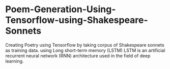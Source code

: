 # Poem-Generation-Using-Tensorflow-using-Shakespeare-Sonnets
Creating Poetry using Tensorflow by taking corpus of Shakespeare sonnets as training data.
using Long short-term memory (LSTM) 
LSTM is an artificial recurrent neural network (RNN) architecture used in the field of deep learning.
